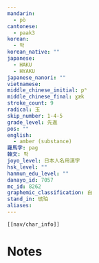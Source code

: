 ```yaml
---
mandarin:
  - pò
cantonese:
  - paak3
korean:
  - 박
korean_native: ""
japanese:
  - HAKU
  - HYAKU
japanese_nanori: ""
vietnamese:
middle_chinese_initial: pʰ
middle_chinese_final: ɣæk
stroke_count: 9
radical: 玉
skip_number: 1-4-5
grade_level: 先進
pos: ""
english:
  - amber (substance)
羅馬字: pag
韓文: 팍
joyo_level: 日本人名用漢字
hsk_level: ""
hanmun_edu_level: ""
danayo_id: 7057
mc_id: 8262
graphemic_classification: 白
stand_in: 琥珀
aliases:
---
```

```meta-bind-embed
[[nav/char_info]]
```

# Notes
